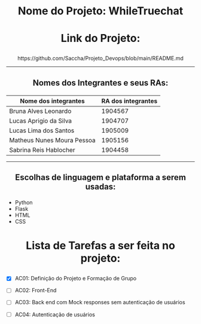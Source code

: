 # <p align = "center"><b>Nome do Projeto: WhileTruechat </b></p>

#  <p align = "center"> Link do Projeto: </p>
<p align = "center">  https://github.com/Saccha/Projeto_Devops/blob/main/README.md </p>

-----------------------------------------------------------------------

## <p align = "center"> Nomes dos Integrantes e seus RAs: </p>

| Nome dos integrantes        | RA dos integrantes  |
|-----------------------------|---------------------|
| Bruna Alves Leonardo        |  1904567            |
| Lucas Aprigio da Silva      |  1904707            |
| Lucas Lima dos Santos       |  1905009            |
| Matheus Nunes Moura Pessoa  |  1905156            |
| Sabrina Reis Hablocher      |  1904458            |

-----------------------------------------------------------------------

## <p align = "center"> Escolhas de linguagem e plataforma a serem usadas: </p>
- Python
- Flask
- HTML
- CSS

# <p align = "center"> Lista de Tarefas a ser feita no projeto: </p>

- [x] AC01: Definição do Projeto e Formação de Grupo

- [ ] AC02: Front-End

- [ ] AC03: Back end com Mock responses sem autenticação de usuários

- [ ] AC04: Autenticação de usuários
